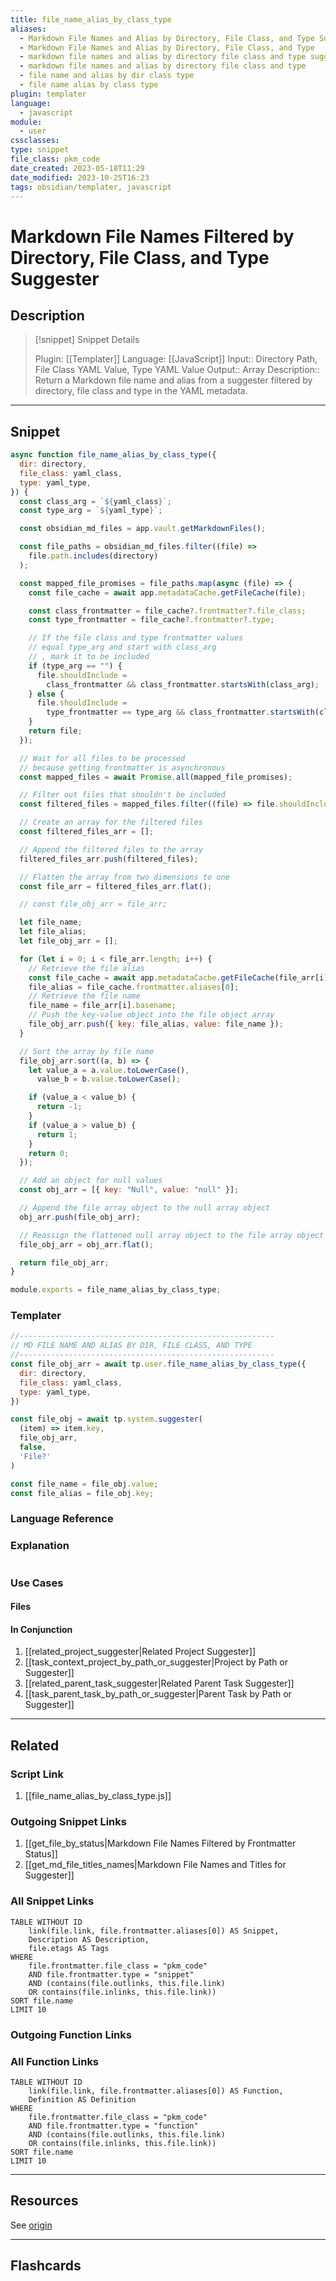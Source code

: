 ```yaml
---
title: file_name_alias_by_class_type
aliases:
  - Markdown File Names and Alias by Directory, File Class, and Type Suggester
  - Markdown File Names and Alias by Directory, File Class, and Type
  - markdown file names and alias by directory file class and type suggester
  - markdown file names and alias by directory file class and type
  - file name and alias by dir class type
  - file name alias by class type
plugin: templater
language:
  - javascript
module:
  - user
cssclasses:
type: snippet
file_class: pkm_code
date_created: 2023-05-18T11:29
date_modified: 2023-10-25T16:23
tags: obsidian/templater, javascript
---
```

# Markdown File Names Filtered by Directory, File Class, and Type Suggester

## Description

> [!snippet] Snippet Details
>
> Plugin: [[Templater]]
> Language: [[JavaScript]]
> Input:: Directory Path, File Class YAML Value, Type YAML Value
> Output:: Array
> Description:: Return a Markdown file name and alias from a suggester filtered by directory, file class and type in the YAML metadata.

---

## Snippet

<!-- Add the full code including explanatory comments  -->

```javascript
async function file_name_alias_by_class_type({
  dir: directory,
  file_class: yaml_class,
  type: yaml_type,
}) {
  const class_arg = `${yaml_class}`;
  const type_arg = `${yaml_type}`;

  const obsidian_md_files = app.vault.getMarkdownFiles();

  const file_paths = obsidian_md_files.filter((file) =>
    file.path.includes(directory)
  );

  const mapped_file_promises = file_paths.map(async (file) => {
    const file_cache = await app.metadataCache.getFileCache(file);

    const class_frontmatter = file_cache?.frontmatter?.file_class;
    const type_frontmatter = file_cache?.frontmatter?.type;

    // If the file class and type frontmatter values
    // equal type_arg and start with class_arg
    // , mark it to be included
    if (type_arg == "") {
      file.shouldInclude =
        class_frontmatter && class_frontmatter.startsWith(class_arg);
    } else {
      file.shouldInclude =
        type_frontmatter == type_arg && class_frontmatter.startsWith(class_arg);
    }
    return file;
  });

  // Wait for all files to be processed
  // because getting frontmatter is asynchronous
  const mapped_files = await Promise.all(mapped_file_promises);

  // Filter out files that shouldn't be included
  const filtered_files = mapped_files.filter((file) => file.shouldInclude);

  // Create an array for the filtered files
  const filtered_files_arr = [];

  // Append the filtered files to the array
  filtered_files_arr.push(filtered_files);

  // Flatten the array from two dimensions to one
  const file_arr = filtered_files_arr.flat();

  // const file_obj_arr = file_arr;

  let file_name;
  let file_alias;
  let file_obj_arr = [];

  for (let i = 0; i < file_arr.length; i++) {
    // Retrieve the file alias
    const file_cache = await app.metadataCache.getFileCache(file_arr[i]);
    file_alias = file_cache.frontmatter.aliases[0];
    // Retrieve the file name
    file_name = file_arr[i].basename;
    // Push the key-value object into the file object array
    file_obj_arr.push({ key: file_alias, value: file_name });
  }

  // Sort the array by file name
  file_obj_arr.sort((a, b) => {
    let value_a = a.value.toLowerCase(),
      value_b = b.value.toLowerCase();

    if (value_a < value_b) {
      return -1;
    }
    if (value_a > value_b) {
      return 1;
    }
    return 0;
  });

  // Add an object for null values
  const obj_arr = [{ key: "Null", value: "null" }];

  // Append the file array object to the null array object
  obj_arr.push(file_obj_arr);

  // Reassign the flattened null array object to the file array object
  file_obj_arr = obj_arr.flat();

  return file_obj_arr;
}

module.exports = file_name_alias_by_class_type;
```

### Templater

<!-- Add the full code as it should appear in the template  -->
<!-- Exclude explanatory comments  -->

```javascript
//---------------------------------------------------------
// MD FILE NAME AND ALIAS BY DIR, FILE CLASS, AND TYPE
//---------------------------------------------------------
const file_obj_arr = await tp.user.file_name_alias_by_class_type({
  dir: directory,
  file_class: yaml_class,
  type: yaml_type,
})

const file_obj = await tp.system.suggester(
  (item) => item.key,
  file_obj_arr,
  false,
  'File?'
)

const file_name = file_obj.value;
const file_alias = file_obj.key;
```

### Language Reference

<!-- Recreate the code with links to files  -->

### Explanation

```javascript

```

### Use Cases

#### Files

<!-- Files containing the snippet  -->

#### In Conjunction

<!-- Snippets used together with this snippet  -->

1. [[related_project_suggester|Related Project Suggester]]
2. [[task_context_project_by_path_or_suggester|Project by Path or Suggester]]
3. [[related_parent_task_suggester|Related Parent Task Suggester]]
4. [[task_parent_task_by_path_or_suggester|Parent Task by Path or Suggester]]

---

## Related

### Script Link

<!-- Link the user template script here -->

1. [[file_name_alias_by_class_type.js]]

### Outgoing Snippet Links

<!-- Link related snippet here -->

1. [[get_file_by_status|Markdown File Names Filtered by Frontmatter Status]]
2. [[get_md_file_titles_names|Markdown File Names and Titles for Suggester]]

### All Snippet Links

<!-- Query limit 10  -->

```dataview
TABLE WITHOUT ID
	link(file.link, file.frontmatter.aliases[0]) AS Snippet,
	Description AS Description,
	file.etags AS Tags
WHERE
	file.frontmatter.file_class = "pkm_code"
	AND file.frontmatter.type = "snippet"
	AND (contains(file.outlinks, this.file.link)
	OR contains(file.inlinks, this.file.link))
SORT file.name
LIMIT 10
```

### Outgoing Function Links

<!-- Link related functions here -->

### All Function Links

<!-- Query limit 10  -->

```dataview
TABLE WITHOUT ID
	link(file.link, file.frontmatter.aliases[0]) AS Function,
	Definition AS Definition
WHERE
	file.frontmatter.file_class = "pkm_code"
	AND file.frontmatter.type = "function"
	AND (contains(file.outlinks, this.file.link)
	OR contains(file.inlinks, this.file.link))
SORT file.name
LIMIT 10
```

---

## Resources

See [origin](https://discord.com/channels/686053708261228577/875720842443649045/1088272864500789308)

---

## Flashcards
